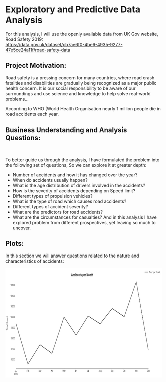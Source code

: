 # Exploratory and Predictive Data Analysis

For this analysis, I will use the openly available data from UK Gov website, Road Safety 2019:
<br>
https://data.gov.uk/dataset/cb7ae6f0-4be6-4935-9277-47e5ce24a11f/road-safety-data

## Project Motivation:
Road safety is a pressing concern for many countries, where road crash fatalities and disabilities are gradually being recognized as a major public health concern. It is our social responsibility to be aware of our surroundings and use science and knowledge to help solve real-world problems...
<br>

According to WHO (World Health Organisation nearly 1 million people die in road accidents each year.
<br>

## Business Understanding and Analysis Questions:
<br>

To better guide us through the analysis, I have formulated the problem into the following set of questions, So we can explore it at greater depth:
- Number of accidents and how it has changed over the year?
- When do accidents usually happen?
- What is the age distribution of drivers involved in the accidents?
- How is the severity of accidents depending on Speed limit?
- Different types of propulsion vehicles?
- What is the type of road which causes road accidents?
- Different types of accident severity?
- What are the predictors for road accidents?
- What are the circumstances for casualties?
And in this analysis I have explored problem from different prospectives, yet leaving so much to uncover.

## Plots:
In this section we will answer questions related to the nature and characteristics
of accidents:

<img align="center" width="500" height="350" src="Projects/Road_Safety_UK/Images/1.jpg">

</p>
<br><br>
